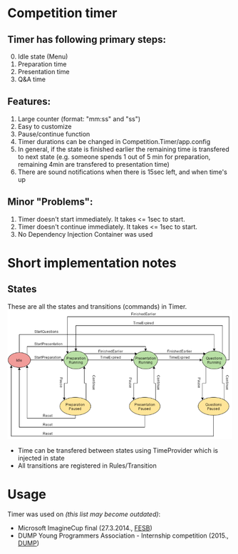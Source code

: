 # Competition timer
## Timer has following primary steps:
0. Idle state (Menu)
1. Preparation time
2. Presentation time
3. Q&A time

## Features:
1. Large counter (format: "mm:ss" and "ss")
2. Easy to customize
3. Pause/continue function
4. Timer durations can be changed in Competition.Timer/app.config
5. In general, if the state is finished earlier the remaining time is transfered to next state (e.g. someone spends 1 out of 5 min for preparation, remaining 4min are transfered to presentation time)
6. There are sound notifications when there is 15sec left, and when time's up

## Minor "Problems":
1. Timer doesn't start immediately. It takes <= 1sec to start.
2. Timer doesn't continue immediately. It takes <= 1sec to start.
3. No Dependency Injection Container was used

# Short implementation notes
## States
These are all the states and transitions (commands) in Timer.
![All states and transition](https://raw.githubusercontent.com/MiroslavJelaska/timer-for-competition/master/readme-resources/StateDiagram.png)
* Time can be transfered between states using TimeProvider which is injected in state
* All transitions are registered in Rules/Transition

# Usage
Timer was used on _(this list may become outdated)_:
* Microsoft ImagineCup final (27.3.2014., [FESB](https://www.fesb.unist.hr/))
* DUMP Young Programmers Association - Internship competition (2015., [DUMP](http://www.dump.hr/))
